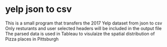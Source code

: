 # yelp json to csv
This is a small program that transfers the 2017 Yelp dataset from json to csv
Only resturants and user selected headers will be included in the output file
The parsed data is used in Tableau to visulaize the spatial distribution of Pizza places in Pittsburgh
